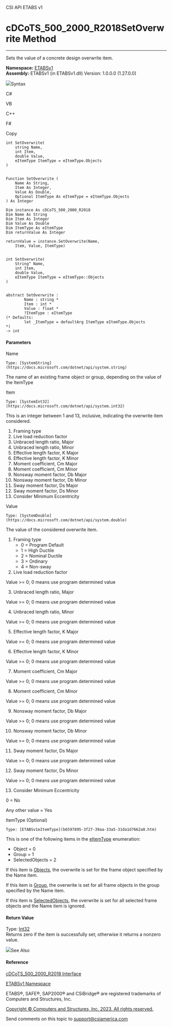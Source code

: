 ﻿

CSI API ETABS v1

# cDCoTS_500_2000_R2018SetOverwrite Method  
  
---  
  
Sets the value of a concrete design overwrite item.

**Namespace:** [ETABSv1](2780f1b8-2033-5289-2298-1cdb2a7508d9.htm)  
**Assembly:** ETABSv1 (in ETABSv1.dll) Version: 1.0.0.0 (1.27.0.0)

![](../icons/SectionExpanded.png)Syntax

C#

VB

C++

F#

Copy

    
    
    int SetOverwrite(
    	string Name,
    	int Item,
    	double Value,
    	eItemType ItemType = eItemType.Objects
    )
    
    
    Function SetOverwrite ( 
    	Name As String,
    	Item As Integer,
    	Value As Double,
    	Optional ItemType As eItemType = eItemType.Objects
    ) As Integer
    
    Dim instance As cDCoTS_500_2000_R2018
    Dim Name As String
    Dim Item As Integer
    Dim Value As Double
    Dim ItemType As eItemType
    Dim returnValue As Integer
    
    returnValue = instance.SetOverwrite(Name, 
    	Item, Value, ItemType)
    
    
    int SetOverwrite(
    	String^ Name, 
    	int Item, 
    	double Value, 
    	eItemType ItemType = eItemType::Objects
    )
    
    
    abstract SetOverwrite : 
            Name : string * 
            Item : int * 
            Value : float * 
            ?ItemType : eItemType 
    (* Defaults:
            let _ItemType = defaultArg ItemType eItemType.Objects
    *)
    -> int 
    

#### Parameters

Name

    Type: [SystemString](https://docs.microsoft.com/dotnet/api/system.string)  
The name of an existing frame object or group, depending on the value of the
ItemType

Item

    Type: [SystemInt32](https://docs.microsoft.com/dotnet/api/system.int32)  
This is an integer between 1 and 13, inclusive, indicating the overwrite item
considered.

  1. Framing type
  2. Live load reduction factor
  3. Unbraced length ratio, Major
  4. Unbraced length ratio, Minor
  5. Effective length factor, K Major
  6. Effective length factor, K Minor
  7. Moment coefficient, Cm Major
  8. Moment coefficient, Cm Minor
  9. Nonsway moment factor, Db Major
  10. Nonsway moment factor, Db Minor
  11. Sway moment factor, Ds Major
  12. Sway moment factor, Ds Minor
  13. Consider Minimum Eccentricity

Value

    Type: [SystemDouble](https://docs.microsoft.com/dotnet/api/system.double)  
The value of the considered overwrite item.

  1. Framing type 
     * 0 = Program Default
     * 1 = High Ductile
     * 2 = Nominal Ductile
     * 3 = Ordinary
     * 4 = Non-sway
  2. Live load reduction factor 

Value >= 0; 0 means use program determined value

  3. Unbraced length ratio, Major 

Value >= 0; 0 means use program determined value

  4. Unbraced length ratio, Minor 

Value >= 0; 0 means use program determined value

  5. Effective length factor, K Major 

Value >= 0; 0 means use program determined value

  6. Effective length factor, K Minor 

Value >= 0; 0 means use program determined value

  7. Moment coefficient, Cm Major 

Value >= 0; 0 means use program determined value

  8. Moment coefficient, Cm Minor 

Value >= 0; 0 means use program determined value

  9. Nonsway moment factor, Db Major 

Value >= 0; 0 means use program determined value

  10. Nonsway moment factor, Db Minor 

Value >= 0; 0 means use program determined value

  11. Sway moment factor, Ds Major 

Value >= 0; 0 means use program determined value

  12. Sway moment factor, Ds Minor 

Value >= 0; 0 means use program determined value

  13. Consider Minimum Eccentricity 

0 = No

Any other value = Yes

ItemType (Optional)

    Type: [ETABSv1eItemType](b6597895-3f27-39aa-33a5-31da1d7662a0.htm)  
This is one of the following items in the
[eItemType](b6597895-3f27-39aa-33a5-31da1d7662a0.htm) enumeration:

  * Object = 0
  * Group = 1
  * SelectedObjects = 2

If this item is [Objects](b6597895-3f27-39aa-33a5-31da1d7662a0.htm), the
overwrite is set for the frame object specified by the Name item.

If this item is [Group](b6597895-3f27-39aa-33a5-31da1d7662a0.htm), the
overwrite is set for all frame objects in the group specified by the Name
item.

If this item is [SelectedObjects](b6597895-3f27-39aa-33a5-31da1d7662a0.htm),
the overwrite is set for all selected frame objects and the Name item is
ignored.

#### Return Value

Type: [Int32](https://docs.microsoft.com/dotnet/api/system.int32)  
Returns zero if the item is successfully set; otherwise it returns a nonzero
value.

![](../icons/SectionExpanded.png)See Also

#### Reference

[cDCoTS_500_2000_R2018 Interface](4b834ddb-2e44-23a4-a75d-7dedf8ea9b26.htm)

[ETABSv1 Namespace](2780f1b8-2033-5289-2298-1cdb2a7508d9.htm)

ETABS®, SAFE®, SAP2000® and CSiBridge® are registered trademarks of Computers
and Structures, Inc.  

[Copyright © Computers and Structures, Inc. 2023. All rights
reserved.](http://www.csiamerica.com)

Send comments on this topic to
[support@csiamerica.com](mailto:support%40csiamerica.com?Subject=CSI%20API%20ETABS%20v1)

